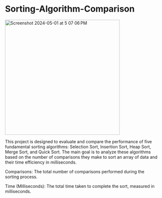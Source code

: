 # Sorting-Algorithm-Comparison
<img width="379" alt="Screenshot 2024-05-01 at 5 07 06 PM" src="https://github.com/rashres/Sorting-Algorithm-Comparison/assets/161265688/5c5e072b-514a-41af-8f48-e704049c2280">

This project is designed to evaluate and compare the performance of five fundamental sorting algorithms: Selection Sort, Insertion Sort, Heap Sort, Merge Sort, and Quick Sort. The main goal is to analyze these algorithms based on the number of comparisons they make to sort an array of data and their time efficiency in milliseconds.

Comparisons: The total number of comparisons performed during the sorting process.

Time (Milliseconds): The total time taken to complete the sort, measured in milliseconds.
